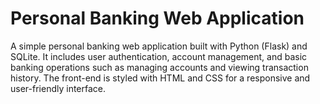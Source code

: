 # Personal Banking Web Application

A simple personal banking web application built with Python (Flask) and SQLite. It includes user authentication, account management, and basic banking operations such as managing accounts and viewing transaction history. The front-end is styled with HTML and CSS for a responsive and user-friendly interface.
